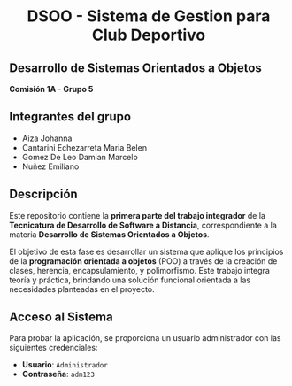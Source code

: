 <h1 align="center"> DSOO - Sistema de Gestion para Club Deportivo </h1>

## Desarrollo de Sistemas Orientados a Objetos  
**Comisión 1A - Grupo 5**

## Integrantes del grupo
- Aiza Johanna
- Cantarini Echezarreta Maria Belen
- Gomez De Leo Damian Marcelo
- Nuñez Emiliano

## Descripción
Este repositorio contiene la **primera parte del trabajo integrador** de la **Tecnicatura de Desarrollo de Software a Distancia**, correspondiente a la materia **Desarrollo de Sistemas Orientados a Objetos**.

El objetivo de esta fase es desarrollar un sistema que aplique los principios de la **programación orientada a objetos** (POO) a través de la creación de clases, herencia, encapsulamiento, y polimorfismo. Este trabajo integra teoría y práctica, brindando una solución funcional orientada a las necesidades planteadas en el proyecto.

## Acceso al Sistema
Para probar la aplicación, se proporciona un usuario administrador con las siguientes credenciales:

- **Usuario**: `Administrador`  
- **Contraseña**: `adm123`  
